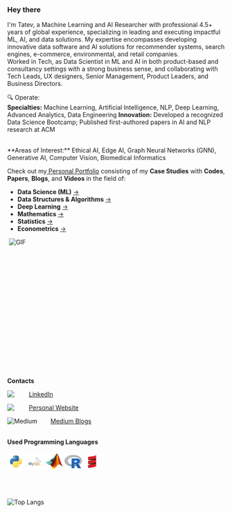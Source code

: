 
### Hey there
I'm Tatev, a Machine Learning and AI Researcher with professional 4.5+ years of global experience, specializing in leading and executing impactful ML, AI, and data solutions. My expertise encompasses developing innovative data software and AI solutions for recommender systems, search engines, e-commerce, environmental, and retail companies. 
<br>
Worked in Tech, as Data Scientist in ML and AI in both product-based and consultancy settings with a strong business sense, and collaborating with Tech Leads, UX designers, Senior Management, Product Leaders, and Business Directors.


🔍 Operate: <br>
**Specialties:** Machine Learning, Artificial Intelligence, NLP, Deep Learning, Advanced Analytics, Data Engineering
**Innovation:** Developed a recognized Data Science Bootcamp; Published first-authored papers in AI and NLP research at ACM

<br>
**Areas of Interest:** Ethical AI, Edge AI, Graph Neural Networks (GNN), Generative AI, Computer Vision, Biomedical Informatics<br>

Check out my<a href="https://github.com/TatevKaren/TatevKaren-data-science-portfolio"> Personal Portfolio</a> consisting of my **Case Studies** with **Codes**, **Papers**, **Blogs**, and **Videos** in the field of:

- **Data Science (ML)** <a href="https://github.com/TatevKaren/data-science-popular-algorithms"> -> <a> 
- **Data Structures & Algorithms** <a href= "https://github.com/TatevKaren/DataStructuresAlgorithmsCourse"> -> <a>
- **Deep Learning** <a href="https://github.com/TatevKaren/recurrent-neural-network-pricing-model"> -> <a> 
- **Mathematics** <a href="https://github.com/TatevKaren/mathematics-statistics-for-data-science"> -> <a> 
- **Statistics** <a href="https://github.com/TatevKaren/mathematics-statistics-for-data-science/blob/main/Deriving%20Expectation%20and%20Variances%20of%20Densities/README.MD"> -> <a>
- **Econometrics** <a href="https://github.com/TatevKaren/econometric-algorithms"> -> <a>


<img align="right" alt="GIF" src="https://cdn.dribbble.com/users/2344801/screenshots/4774578/alphatestersanimation2.gif?raw=true" width="500" height="320"/>
<br>

**Contacts**

<img align="left"  width="50px" src="https://cdn2.iconfinder.com/data/icons/social-media-icons-23/800/linkedin-512.png"/> <a href="https://www.linkedin.com/in/tatev-karen-aslanyan/">LinkedIn</a> 
 <br>
 
<img align="left"  width="50px" src="https://lunartech.ai/wp-content/uploads/2023/06/cropped-Social_Profile_Mirko.jpg"> <a href="https://tatevaslanyan.com">Personal Website</a> <br>

<img align="left" alt="Medium" width="100px" src="https://miro.medium.com/max/8976/1*Ra88BZ-CSTovFS2ZSURBgg.png"/> <a href="https://tatev-aslanyan.medium.com/">Medium Blogs</a>
<br>
<br>

**Used Programming Languages**  
<br>
<code><img height="40" src="https://raw.githubusercontent.com/github/explore/80688e429a7d4ef2fca1e82350fe8e3517d3494d/topics/python/python.png"></code>
<code><img height="40" src="https://raw.githubusercontent.com/github/explore/80688e429a7d4ef2fca1e82350fe8e3517d3494d/topics/mysql/mysql.png"></code>
<code><img height="40" src="https://raw.githubusercontent.com/github/explore/80688e429a7d4ef2fca1e82350fe8e3517d3494d/topics/matlab/matlab.png"></code>
<code><img height="40" src="https://raw.githubusercontent.com/github/explore/80688e429a7d4ef2fca1e82350fe8e3517d3494d/topics/r/r.png"></code>
<code><img height="40" src="https://raw.githubusercontent.com/github/explore/80688e429a7d4ef2fca1e82350fe8e3517d3494d/topics/scala/scala.png"></code>

<br>
<br>

![Top Langs](https://github-readme-stats.vercel.app/api/top-langs/?username=TatevKaren)






